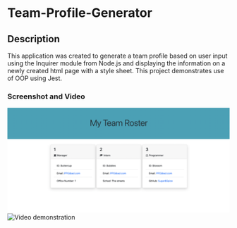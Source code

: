 # Team-Profile-Generator

## Description

This application was created to generate a team profile based on user input using the Inquirer module from Node.js and displaying the information on a newly created html page with a style sheet. This project demonstrates use of OOP using Jest.


### Screenshot and Video

![Screenshot of the application](./assets/screenshot.png)
![Video demonstration](./assets/demonstration.gif)

